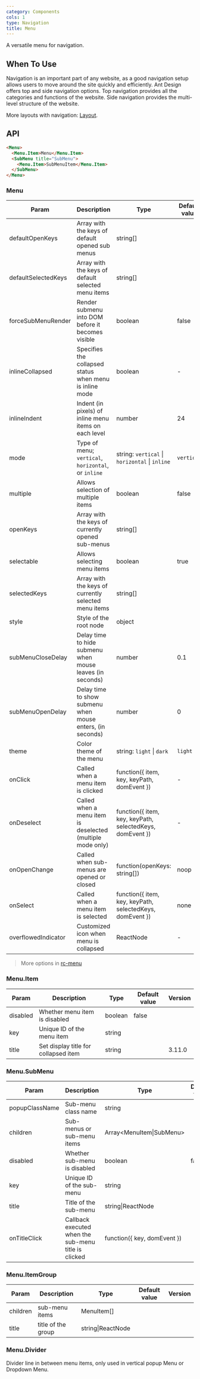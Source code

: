 ```yaml
---
category: Components
cols: 1
type: Navigation
title: Menu
---
```


A versatile menu for navigation.

## When To Use

Navigation is an important part of any website, as a good navigation setup allows users to move around the site quickly and efficiently. Ant Design offers top and side navigation options. Top navigation provides all the categories and functions of the website. Side navigation provides the multi-level structure of the website.

More layouts with navigation: [Layout](/components/layout).

## API

```html
<Menu>
  <Menu.Item>Menu</Menu.Item>
  <SubMenu title="SubMenu">
    <Menu.Item>SubMenuItem</Menu.Item>
  </SubMenu>
</Menu>
```

### Menu

| Param               | Description                                                | Type                                                     | Default value | Version |
| ------------------- | ---------------------------------------------------------- | -------------------------------------------------------- | ------------- | ------- |
| defaultOpenKeys     | Array with the keys of default opened sub menus            | string\[]                                                |               |         |
| defaultSelectedKeys | Array with the keys of default selected menu items         | string\[]                                                |               |         |
| forceSubMenuRender  | Render submenu into DOM before it becomes visible          | boolean                                                  | false         |         |
| inlineCollapsed     | Specifies the collapsed status when menu is inline mode    | boolean                                                  | -             |         |
| inlineIndent        | Indent (in pixels) of inline menu items on each level      | number                                                   | 24            |         |
| mode                | Type of menu; `vertical`, `horizontal`, or `inline`        | string: `vertical` \| `horizontal` \| `inline`           | `vertical`    |         |
| multiple            | Allows selection of multiple items                         | boolean                                                  | false         |         |  
| openKeys            | Array with the keys of currently opened sub-menus          | string\[]                                                |               |         |
| selectable          | Allows selecting menu items                                | boolean                                                  | true          |         |
| selectedKeys        | Array with the keys of currently selected menu items       | string\[]                                                |               |         |
| style               | Style of the root node                                     | object                                                   |               |         |
| subMenuCloseDelay   | Delay time to hide submenu when mouse leaves (in seconds)  | number                                                   | 0.1           |         |
| subMenuOpenDelay    | Delay time to show submenu when mouse enters, (in seconds) | number                                                   | 0             |         |
| theme               | Color theme of the menu                                    | string: `light` \| `dark`                                | `light`       |         |
| onClick             | Called when a menu item is clicked                         | function({ item, key, keyPath, domEvent })               | -             |         |
| onDeselect          | Called when a menu item is deselected (multiple mode only) | function({ item, key, keyPath, selectedKeys, domEvent }) | -             |         |
| onOpenChange        | Called when sub-menus are opened or closed                 | function(openKeys: string\[])                            | noop          |         |
| onSelect            | Called when a menu item is selected                        | function({ item, key, keyPath, selectedKeys, domEvent }) | none          |         |
| overflowedIndicator | Customized icon when menu is collapsed                     | ReactNode                                                | -             | 3.16.0  |

> More options in [rc-menu](https://github.com/react-component/menu#api)

### Menu.Item

| Param    | Description                          | Type    | Default value | Version |
| -------- | ------------------------------------ | ------- | ------------- | ------- |
| disabled | Whether menu item is disabled        | boolean | false         |         |
| key      | Unique ID of the menu item           | string  |               |         |
| title    | Set display title for collapsed item | string  |               | 3.11.0  |

### Menu.SubMenu

| Param          | Description                                          | Type                        | Default value | Version |
| -------------- | ---------------------------------------------------- | --------------------------- | ------------- | ------- |
| popupClassName | Sub-menu class name                                  | string                      |               | 3.22.0  |
| children       | Sub-menus or sub-menu items                          | Array&lt;MenuItem\|SubMenu> |               |         |
| disabled       | Whether sub-menu is disabled                         | boolean                     | false         |         |
| key            | Unique ID of the sub-menu                            | string                      |               |         |
| title          | Title of the sub-menu                                | string\|ReactNode           |               |         |
| onTitleClick   | Callback executed when the sub-menu title is clicked | function({ key, domEvent }) |               |         |

### Menu.ItemGroup

| Param    | Description        | Type              | Default value | Version |
| -------- | ------------------ | ----------------- | ------------- | ------- |
| children | sub-menu items     | MenuItem\[]       |               |         |
| title    | title of the group | string\|ReactNode |               |         |

### Menu.Divider

Divider line in between menu items, only used in vertical popup Menu or Dropdown Menu.
